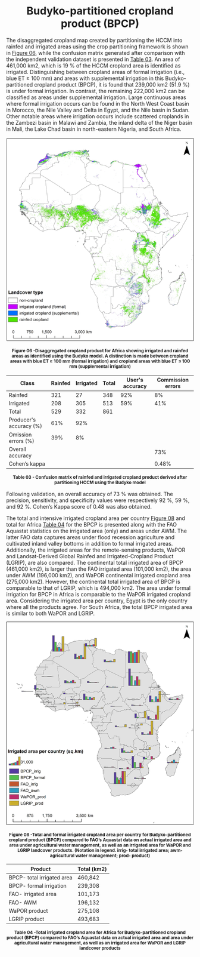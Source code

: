 <div align="center">

# Budyko-partitioned cropland product (BPCP)

</div>

<div >

The disaggregated cropland map created by partitioning the HCCM into rainfed and irrigated areas using the crop partitioning framework is shown in [Figure 06](#figure-06--disaggregated-cropland-product-for-africa-showing-irrigated-and-rainfed-areas-as-identified-using-the-budyko-model-a-distinction-is-made-between-cropland-areas-with-blue-et-≥-100-mm-formal-irrigation-and-cropland-areas-with-blue-et-≤-100-mm-supplemental-irrigation), while the confusion matrix generated after comparison with the independent validation dataset is presented in [Table 03](#table-03---confusion-matrix-of-rainfed-and-irrigated-cropland-product-derived-after-partitioning-hccm-using-the-budyko-model). An area of 461,000 km2, which is 19 % of the HCCM cropland area is identified as irrigated. Distinguishing between cropland areas of formal irrigation (i.e., blue ET ≥ 100 mm) and areas with supplemental irrigation in this Budyko-partitioned cropland product (BPCP), it is found that 239,000 km2 (51.9 %) is under formal irrigation. In contrast, the remaining 222,000 km2 can be classified as areas under supplemental irrigation. Large continuous areas where formal irrigation occurs can be found in the North West Coast basin in Morocco, the Nile Valley and Delta in Egypt, and the Nile basin in Sudan. Other notable areas where irrigation occurs include scattered croplands in the Zambezi basin in Malawi and Zambia, the inland delta of the Niger basin in Mali, the Lake Chad basin in north-eastern Nigeria, and South Africa.

</div>

<div align="center">

![Landcover type](/Figures/Landcover_type_2.png)

</div>
<div align="center">

<small> 

 #### **Figure 06 -Disaggregated cropland product for Africa showing irrigated and rainfed areas as identified using the Budyko model. A distinction is made between cropland areas with blue ET ≥ 100 mm (formal irrigation) and cropland areas with blue ET ≤ 100 mm (supplemental irrigation)**

 </small>

</div>

<div  align="center">

| Class                   | Rainfed | Irrigated | Total | User's accuracy | Commission errors |
|-------------------------|---------|-----------|-------|-----------------|-------------------|
| Rainfed                 | 321     | 27        | 348   | 92%             |    8%               |
| Irrigated               | 208     | 305       | 513   | 59%             |     41%              |
| Total                   | 529     | 332       | 861   |                 |                   |
| Producer's accuracy (%) | 61%     | 92%       |       |                 |                   |
| Omission errors (%)     | 39%     | 8%        |       |                 |                   |
| Overall accuracy        |         |           |       |                 |         73%          |
| Cohen’s kappa           |         |           |       |                 |            0.48%       |

<small>

#### **Table 03 - Confusion matrix of rainfed and irrigated cropland product derived after partitioning HCCM using the Budyko model**

</small>

</div>

<div>

Following validation, an overall accuracy of 73 % was obtained. The precision, sensitivity, and specificity values were respectively 92 %, 59 %, and 92 %. Cohen’s Kappa score of 0.48 was also obtained.

</div>

<div>

The total and intensive irrigated cropland area per country [Figure 08](#figure-08--total-and-formal-irrigated-cropland-area-per-country-for-budyko-partitioned-cropland-product-bpcp-compared-to-faos-aquastat-data-on-actual-irrigated-area-and-area-under-agricultural-water-management-as-well-as-an-irrigated-area-for-wapor-and-lgrip-landcover-products-notation-in-legend-irrig--total-irrigated-area-awm--agricultural-water-management-prod--product) and total for Africa [Table 04](#table-04--total-irrigated-cropland-area-for-africa-for-budyko-partitioned-cropland-product-bpcp-compared-to-faos-aquastat-data-on-actual-irrigated-area-and-area-under-agricultural-water-management-as-well-as-an-irrigated-area-for-wapor-and-lgrip-landcover-products) for the BPCP is presented along with the FAO Aquastat statistics on the irrigated area (only) and areas under AWM. The latter FAO data captures areas under flood recession agriculture and cultivated inland valley bottoms in addition to formal irrigated areas. Additionally, the irrigated areas for the remote-sensing products, WaPOR and Landsat-Derived Global Rainfed and Irrigated-Cropland Product (LGRIP), are also compared. The continental total irrigated area of BPCP (461,000 km2), is larger than the FAO irrigated area (101,000 km2), the area under AWM (196,000 km2), and WaPOR continental irrigated cropland area (275,000 km2). However, the continental total irrigated area of BPCP is comparable to that of LGRIP, which is 494,000 km2. The area under formal irrigation for BPCP in Africa is comparable to the WaPOR irrigated cropland area. Considering the irrigated area per country, Egypt is the only country where all the products agree. For South Africa, the total BPCP irrigated area is similar to both WaPOR and LGRIP.

</div>

<div align="center">

![Irrigated area per country](/Figures/Irrigated_area_per_country.jpg)

</div>
<div align="center">

<small> 

 #### **Figure 08 -Total and formal irrigated cropland area per country for Budyko-partitioned cropland product (BPCP) compared to FAO’s Aquastat data on actual irrigated area and area under agricultural water management, as well as an irrigated area for WaPOR and LGRIP landcover products. (Notation in legend. irrig- total irrigated area; awm- agricultural water management; prod- product)**

 </small>

</div>

<div align="center">

| Product                            | Total (km2) |
|----------------------------------- | ----------- |
| BPCP- total irrigated area        | 460,842     |
| BPCP- formal irrigation           | 239,308     |
| FAO- irrigated area               | 101,173     |
| FAO- AWM                          | 196,132     |
| WaPOR product                     | 275,108     |
| LGRIP product                     | 493,683     |

<small> 

 #### **Table 04 -Total irrigated cropland area for Africa for Budyko-partitioned cropland product (BPCP) compared to FAO’s Aquastat data on actual irrigated area and area under agricultural water management, as well as an irrigated area for WaPOR and LGRIP landcover products**

 </small>

</div>



